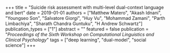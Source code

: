 +++
title = "Suicide risk assessment with multi-level dual-context language and bert"
date = 2019-01-01
authors = ["Matthew Matero", "Akash Idnani", "Youngseo Son", "Salvatore Giorgi", "Huy Vu", "Mohammad Zamani", "Parth Limbachiya", "Sharath Chandra Guntuku", "H Andrew Schwartz"]
publication_types = ["1"]
abstract = ""
featured = false
publication = "*Proceedings of the Sixth Workshop on Computational Linguistics and Clinical Psychology*"
tags = ["deep learning", "dual-model", "social science"]
+++

